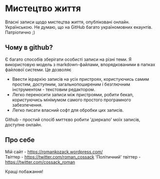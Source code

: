 # Мистецтво життя
Власні записи щодо мистецтва життя, опубліковані онлайн. 
Українською. Не думаю, що на GitHub багато україномовних екаунтів. Патріотично ;)

## Чому в github?
Є багато способів зберігати особисті записи на різні теми. Я використовую модель з markdown-файлами, впорядкованими в папках файлової системи. Це дозволяє 
- Ввести ієрархію записів на усіх пристроях, користуючись самим простим, доступним, загальнопоширеним і безглючним інструментом - текстовим редактором.
- Легко переносити записи між пристроями, робити бекап, користуючись мінімумом самого простого програмного забезпечення.
- Легко писати власний софт для обробки цих записів.

Github - простий спосіб миттєво робити 'дзеркало' моїх записів, доступне онлайн.  

## Про себе
Мій сайт - https://romankozack.wordpress.com/  
Твіттер - https://twitter.com/roman_cossack
'Політичний' твіттер - https://twitter.com/cossack_roman

Кращі побажання!
